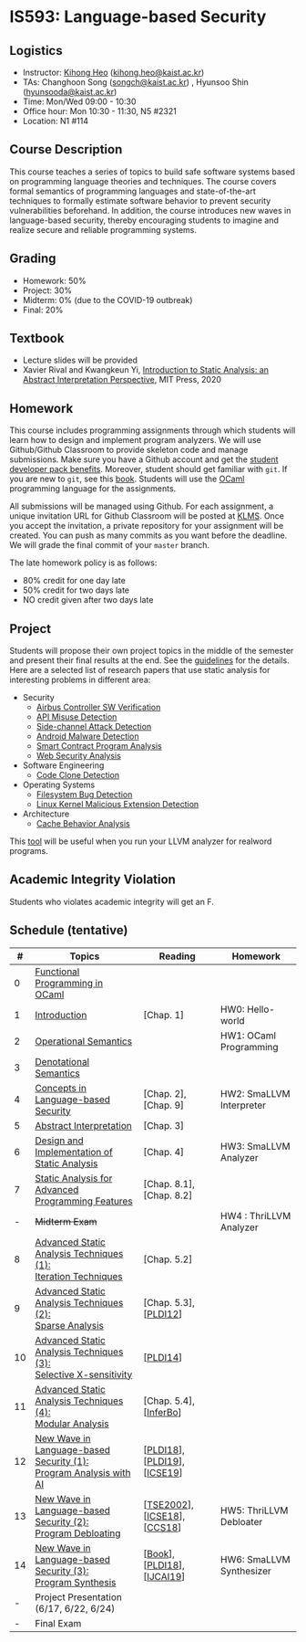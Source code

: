 # IS593: Language-based Security

## Logistics
- Instructor: [Kihong Heo](https://kihongheo.kaist.ac.kr) (kihong.heo@kaist.ac.kr)
- TAs: Changhoon Song (songch@kaist.ac.kr) , Hyunsoo Shin (hyunsooda@kaist.ac.kr)
- Time: Mon/Wed 09:00 - 10:30
- Office hour: Mon 10:30 - 11:30, N5 #2321
- Location: N1 #114

## Course Description
This course teaches a series of topics to build safe software systems based on programming language theories and techniques. The course covers formal semantics of programming languages and state-of-the-art techniques to formally estimate software behavior to prevent security vulnerabilities beforehand. In addition, the course introduces new waves in language-based security, thereby encouraging students to imagine and realize secure and reliable programming systems.

## Grading
- Homework: 50%
- Project: 30%
- Midterm: 0% (due to the COVID-19 outbreak)
- Final: 20%

## Textbook
- Lecture slides will be provided
- Xavier Rival and Kwangkeun Yi, [Introduction to Static Analysis: an Abstract Interpretation Perspective](https://mitpress.mit.edu/books/introduction-static-analysis), MIT Press, 2020

## Homework
This course includes programming assignments through which students will learn how to design
and implement program analyzers.
We will use Github/Github Classroom to provide skeleton code and manage submissions.
Make sure you have a Github account and get the [student developer pack benefits](https://education.github.com/pack).
Moreover, student should get familiar with `git`.
If you are new to `git`, see this [book](https://git-scm.com/book/en/v2).
Students will use the [OCaml](https://ocaml.org) programming language for the assignments.

All submissions will be managed using Github.
For each assignment, a unique invitation URL for Github Classroom will be posted at [KLMS](http://klms.kaist.ac.kr).
Once you accept the invitation, a private repository for your assignment will be created.
You can push as many commits as you want before the deadline. We will grade the final commit of your `master` branch.

The late homework policy is as follows:
- 80% credit for one day late
- 50% credit for two days late
- NO credit given after two days late


## Project
Students will propose their own project topics in the middle of the semester
and present their final results at the end. See the [guidelines](slides/project.pdf) for the details.
Here are a selected list of research papers that use static analysis for interesting problems in different area:
- Security
  - [Airbus Controller SW Verification](https://dl.acm.org/doi/abs/10.1145/781131.781153)
  - [API Misuse Detection](https://www.usenix.org/system/files/conference/usenixsecurity16/sec16_paper_yun.pdf)
  - [Side-channel Attack Detection](https://dl.acm.org/doi/10.1145/3314221.3314647)
  - [Android Malware Detection](https://dl.acm.org/doi/10.1145/2594291.2594299)
  - [Smart Contract Program Analysis](https://arxiv.org/pdf/1908.11227.pdf)
  - [Web Security Analysis](https://www.ndss-symposium.org/ndss2014/programme/simulation-built-php-features-precise-static-code-analysis/)
- Software Engineering
  - [Code Clone Detection](https://dl.acm.org/doi/10.1145/1985793.1985835)
- Operating Systems
  - [Filesystem Bug Detection](https://dl.acm.org/doi/10.1145/2815400.2815422)
  - [Linux Kernel Malicious Extension Detection](https://dl.acm.org/doi/10.1145/3314221.3314590)
- Architecture
  - [Cache Behavior Analysis](https://dl.acm.org/doi/10.1145/3290367)

This [tool](https://github.com/travitch/whole-program-llvm) will be useful when you run your LLVM analyzer
for realword programs.

## Academic Integrity Violation
Students who violates academic integrity will get an F.

## Schedule (tentative)
|#|Topics|Reading|Homework|
|-|------|-------|--------|
|0|[Functional Programming in OCaml](slides/lecture0.pdf)||
|1|[Introduction](slides/lecture1.pdf)|[Chap. 1]|HW0: Hello-world|
|2|[Operational Semantics](slides/lecture2.pdf)||HW1: OCaml Programming|
|3|[Denotational Semantics](slides/lecture3.pdf)|||
|4|[Concepts in Language-based Security](slides/lecture4.pdf)|[Chap. 2], [Chap. 9]|HW2: SmaLLVM Interpreter|
|5|[Abstract Interpretation](slides/lecture5.pdf)|[Chap. 3]|
|6|[Design and Implementation of Static Analysis](slides/lecture6.pdf)|[Chap. 4]|HW3: SmaLLVM Analyzer|
|7|[Static Analysis for Advanced Programming Features](slides/lecture7.pdf)|[Chap. 8.1], [Chap. 8.2]|
|-|<s>Midterm Exam</s>||HW4 : ThriLLVM Analyzer|
|8|[Advanced Static Analysis Techniques (1):<br>Iteration Techniques](slides/lecture8.pdf)|[Chap. 5.2]|
|9|[Advanced Static Analysis Techniques (2):<br>Sparse Analysis](slides/lecture9.pdf)|[Chap. 5.3], [[PLDI12](https://dl.acm.org/doi/abs/10.1145/2254064.2254092)]|
|10|[Advanced Static Analysis Techniques (3):<br>Selective X-sensitivity](slides/lecture10.pdf)|[[PLDI14](https://dl.acm.org/doi/10.1145/2594291.2594318)]||
|11|[Advanced Static Analysis Techniques (4):<br>Modular Analysis](slides/lecture11.pdf)|[Chap. 5.4], [[InferBo](https://research.fb.com/blog/2017/02/inferbo-infer-based-buffer-overrun-analyzer/)]|
|12|[New Wave in Language-based Security (1):<br>Program Analysis with AI](slides/lecture12.pdf)|[[PLDI18](https://dl.acm.org/doi/10.1145/3192366.3192417)], [[PLDI19](https://dl.acm.org/doi/10.1145/3314221.3314616)], [[ICSE19](https://dl.acm.org/doi/10.1109/ICSE.2019.00027)]|
|13|[New Wave in Language-based Security (2):<br>Program Debloating](slides/lecture13.pdf)|[[TSE2002](https://dl.acm.org/doi/10.1109/32.988498)], [[ICSE18](https://dl.acm.org/doi/abs/10.1145/3180155.3180236)], [[CCS18](https://dl.acm.org/doi/10.1145/3243734.3243838)]|HW5: ThriLLVM Debloater|
|14|[New Wave in Language-based Security (3):<br>Program Synthesis](slides/lecture14.pdf)|[[Book](https://www.microsoft.com/en-us/research/wp-content/uploads/2017/10/program_synthesis_now.pdf)], [[PLDI18](https://dl.acm.org/doi/10.1145/3296979.3192410)], [[IJCAI19](https://www.ijcai.org/Proceedings/2019/0847.pdf)]|HW6: SmaLLVM Synthesizer|
|-|Project Presentation (6/17, 6/22, 6/24)||
|-|Final Exam||
